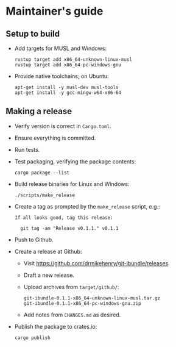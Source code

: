 # Maintainer's guide

## Setup to build

- Add targets for MUSL and Windows:

      rustup target add x86_64-unknown-linux-musl
      rustup target add x86_64-pc-windows-gnu

- Provide native toolchains; on Ubuntu:

      apt-get install -y musl-dev musl-tools
      apt-get install -y gcc-mingw-w64-x86-64

## Making a release

- Verify version is correct in `Cargo.toml`.

- Ensure everything is committed.

- Run tests.

- Test packaging, verifying the package contents:

      cargo package --list

- Build release binaries for Linux and Windows:

      ./scripts/make_release

- Create a tag as prompted by the `make_release` script, e.g.:

      If all looks good, tag this release:

        git tag -am "Release v0.1.1." v0.1.1

- Push to Github.

- Create a release at Github:

  - Visit <https://github.com/drmikehenry/git-ibundle/releases>.

  - Draft a new release.

  - Upload archives from `target/github/`:

        git-ibundle-0.1.1-x86_64-unknown-linux-musl.tar.gz
        git-ibundle-0.1.1-x86_64-pc-windows-gnu.zip

  - Add notes from `CHANGES.md` as desired.

- Publish the package to crates.io:

      cargo publish
